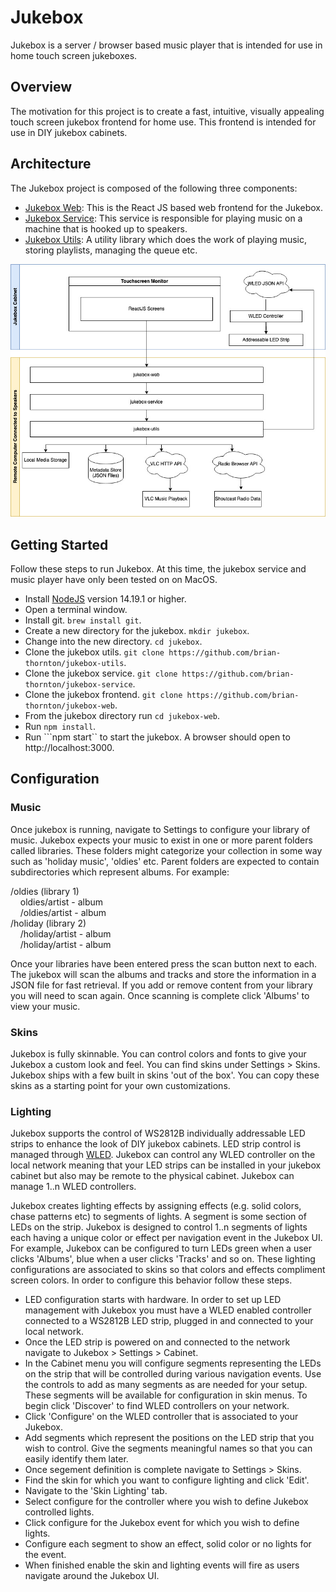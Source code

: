 # Jukebox

Jukebox is a server / browser based music player that is intended for use in home touch screen jukeboxes. 

## Overview

The motivation for this project is to create a fast, intuitive, visually appealing touch screen jukebox frontend for home use. This frontend is intended for use in DIY jukebox cabinets.

## Architecture

The Jukebox project is composed of the following three components:
- [Jukebox Web](https://github.com/brian-thornton/jukebox-web): This is the React JS based web frontend for the Jukebox.
- [Jukebox Service](https://github.com/brian-thornton/jukebox-service): This service is responsible for playing music on a machine that is hooked up to speakers.
- [Jukebox Utils](https://github.com/brian-thornton/jukebox-utils): A utility library which does the work of playing music, storing playlists, managing the queue etc.

![Overview](https://github.com/brian-thornton/jukebox-web/blob/master/doc/Jukebox.jpg)

## Getting Started

Follow these steps to run Jukebox.  At this time, the jukebox service and music player have only been tested on on MacOS. 
- Install [NodeJS](https://nodejs.org/en/) version 14.19.1 or higher.
- Open a terminal window.
- Install git.  ```brew install git```.
- Create a new directory for the jukebox.  ```mkdir jukebox```.
- Change into the new directory.  ```cd jukebox```.
- Clone the jukebox utils. ```git clone https://github.com/brian-thornton/jukebox-utils```.
- Clone the jukebox service. ```git clone https://github.com/brian-thornton/jukebox-service```.
- Clone the jukebox frontend. ```git clone https://github.com/brian-thornton/jukebox-web```.
- From the jukebox directory run ```cd jukebox-web```.
- Run ```npm install```.
- Run ```npm start`` to start the jukebox.  A browser should open to http://localhost:3000.

## Configuration

### Music

Once jukebox is running, navigate to Settings to configure your library of music. Jukebox expects your music to exist in one or more parent folders called libraries. These folders might categorize your collection in some way such as 'holiday music', 'oldies' etc. Parent folders are expected to contain subdirectories which represent albums.  For example:

/oldies (library 1)\
&nbsp;&nbsp;&nbsp;&nbsp;oldies/artist - album\
&nbsp;&nbsp;&nbsp;&nbsp;/oldies/artist - album\
/holiday (library 2)\
&nbsp;&nbsp;&nbsp;&nbsp;/holiday/artist - album\
&nbsp;&nbsp;&nbsp;&nbsp;/holiday/artist - album

Once your libraries have been entered press the scan button next to each. The jukebox will scan the albums and tracks and store the information in a JSON file for fast retrieval. If you add or remove content from your library you will need to scan again. Once scanning is complete click 'Albums' to view your music.

### Skins
Jukebox is fully skinnable. You can control colors and fonts to give your Jukebox a custom look and feel. You can find skins under Settings > Skins. Jukebox ships with a few built in skins 'out of the box'. You can copy these skins as a starting point for your own customizations.

### Lighting
Jukebox supports the control of WS2812B individually addressable LED strips to enhance the look of DIY jukebox cabinets. LED strip control is managed through [WLED](https://kno.wled.ge/). Jukebox can control any WLED controller on the local network meaning that your LED strips can be installed in your jukebox cabinet but also may be remote to the physical cabinet. Jukebox can manage 1..n WLED controllers. 

Jukebox creates lighting effects by assigning effects (e.g. solid colors, chase patterns etc) to segments of lights. A segment is some section of LEDs on the strip. Jukebox is designed to control 1..n segments of lights each having a unique color or effect per navigation event in the Jukebox UI. For example, Jukebox can be configured to turn LEDs green when a user clicks 'Albums', blue when a user clicks 'Tracks' and so on. These lighting configurations are associated to skins so that colors and effects compliment screen colors. In order to configure this behavior follow these steps.

- LED configuration starts with hardware. In order to set up LED management with Jukebox you must have a WLED enabled controller connected to a WS2812B LED strip, plugged in and connected to your local network.
- Once the LED strip is powered on and connected to the network navigate to Jukebox > Settings > Cabinet.
- In the Cabinet menu you will configure segments representing the LEDs on the strip that will be controlled during various navigation events. Use the controls to add as many segments as are needed for your setup. These segments will be available for configuration in skin menus. To begin click 'Discover' to find WLED controllers on your network.
- Click 'Configure' on the WLED controller that is associated to your Jukebox.
- Add segments which represent the positions on the LED strip that you wish to control. Give the segments meaningful names so that you can easily identify them later.
- Once segement definition is complete navigate to Settings > Skins.
- Find the skin for which you want to configure lighting and click 'Edit'.
- Navigate to the 'Skin Lighting' tab.
- Select configure for the controller where you wish to define Jukebox controlled lights.
- Click configure for the Jukebox event for which you wish to define lights.
- Configure each segment to show an effect, solid color or no lights for the event.
- When finished enable the skin and lighting events will fire as users navigate around the Jukebox UI.